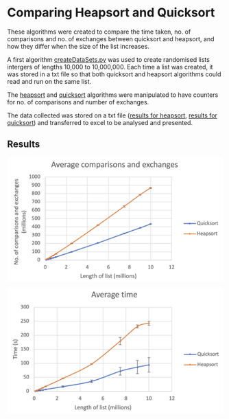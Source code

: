 <h1>Comparing Heapsort and Quicksort</h1>

These algorithms were created to compare the time taken, no. of comparisons and no. of exchanges between quicksort and heapsort, and how they differ when the size of the list increases.

A first algorithm [createDataSets.py](createDataSets.py) was used to create randomised lists intergers of lengths 10,000 to 10,000,000. Each time a list was created, it was stored in a txt file so that both quicksort and heapsort algorithms could read and run on the same list. 

The [heapsort](heapsort.py) and [quicksort](quicksort.py) algorithms were manipulated to have counters for no. of comparisons and number of exchanges.

The data collected was stored on a txt file ([results for heapsort](heapsortResults.txt), [results for quicksort](quicksortResults.txt)) and transferred to excel to be analysed and presented.

<h2>Results</h2>

![AvgComparisonsExchanges](./graphs/avgComparisonsExchanges.png)

![AvgTime](./graphs/avgTime.png)
